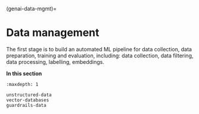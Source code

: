 (genai-data-mgmt)=
# Data management
The first stage is to build an automated ML pipeline for data collection, data preparation, training and evaluation, including:
data collection, data filtering, data processing, labelling, embeddings.

**In this section**
```{toctree}
:maxdepth: 1

unstructured-data
vector-databases
guardrails-data
```